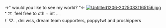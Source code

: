 ->"  would you like to see my world? "<-
[![Untitled1206-20250331165156.jpg](https://i.postimg.cc/Ghb4Dvvq/Untitled1206-20250331165156.jpg)](https://postimg.cc/hh34Wzyd)            
                   ⁺        ꔫ   ׅ      feel free to cth + int     ₊﹒     
                 ꒰         ׂ          ♡.           𓈒       dni wss, dream team supporters, poppytwt and proshippers
